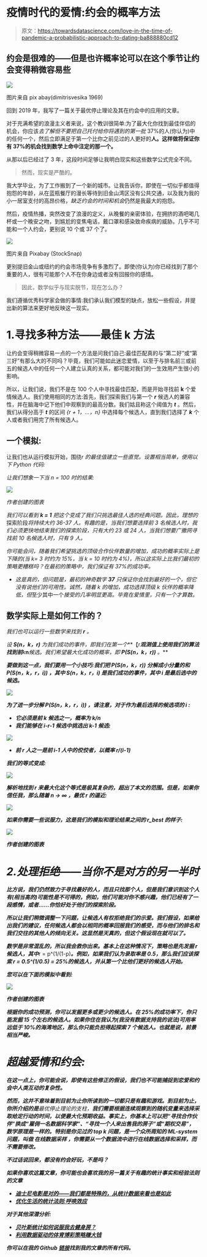 # 疫情时代的爱情:约会的概率方法

> 原文：<https://towardsdatascience.com/love-in-the-time-of-pandemic-a-probabilistic-approach-to-dating-ba888880cd12>

## 约会是很难的——但是也许概率论可以在这个季节让约会变得稍微容易些

![](img/5d4ce9011a492f41ac26e4530a188cb8.png)

图片来自 pix abay(dimitrisvesika 1969)

回到 2019 年，我写了一篇关于最优停止理论及其在约会中的应用的文章。

</probability-theory-and-the-optimal-dating-strategy-for-2018-2b75b26fb0b>  

对于充满希望的浪漫主义者来说，这个教训很简单:为了最大化你找到最佳伴侣的机会，你应该*去了解但不要把自己托付给你将遇到的第一批* 37%的人(你认为)中的任何一个，然后立即满足于第一个比你之前见过的人更好的**人。这样做将保证你有 37%的机会找到数学上命中注定的那一个。**

从那以后已经过了 3 年，这段时间足够让我明白现实和这些数学公式完全不同。

> 然而，现实是严酷的。

我大学毕业，为了工作搬到了一个新的城市。让我告诉你，即使在一切似乎都值得抱怨的年龄，从在蓝瓶餐厅的漫长等待到旧金山湾区没有公共交通，以及我为我的小一居室支付的高昂价格，*缺乏约会的时间和机会*仍然是我最大的抱怨。

然后，疫情热播，突然改变了浪漫的定义，从晚餐的亲密体验，在拥挤的酒吧喝几杯或一个晚安之吻，到尴尬的变焦电话，戴口罩和感染致命疾病的威胁。几乎不可能和一个人约会，更别说 10 个或 37 个了。

![](img/0912622d8ef95a3721076fe9f9580e7d.png)

图片来自 Pixabay (StockSnap)

更别提旧金山或纽约的约会市场竞争有多激烈了。即使(你认为)你已经找到了那个重要的人，很有可能那个人不在你身边或者没有回报你的感情。

> 因此，数学似乎与现实脱节，现在怎么办？

我们遵循优秀科学家会做的事情:我们承认我们模型的缺点，放松一些假设，并提出新的算法来更好地反映这一现实。

# 1.寻找多种方法——最佳 k 方法

让约会变得稍微容易一点的一个方法是问我们自己:最佳匹配真的与“第二好”或“第三好”有那么大的不同吗？毕竟，我们可能如此迷恋爱情，以至于与排名前三或前五的候选人中的任何一个人建立认真的关系，都可能对我们的一生效用产生很小的影响。

所以，让我们说，我们不是在 100 个人中寻找最佳匹配，而是开始寻找前 **k** 个爱情候选人。我们使用相同的方法:首先，我们探索我们与第一个 ***r*** 候选人的兼容性，并在脑海中记下他们中观察到的最高分数。我们姑且称这个阈值为 ***t*** 。然后，我们从得分高于 ***t*** 的区间 *{r + 1，…，n}* 中选择每个候选人，直到我们选择了 ***k*** 个人或者我们用完了所有候选人。

## **一个模拟:**

让我们也从运行模拟开始，围绕*r 的最佳值建立一些直觉。设置相当简单，使用以下 Python 代码:*

*让我们想象一下当 n = 100 时的结果:*

*![](img/d3201924cfee23464e9531684e394a72.png)*

*作者创建的图表*

*我们可以看到 ***k = 1*** 把这个变成了我们只挑选最佳人选的经典问题。因此，理想的*探索阶段*将持续大约 36-37 人。有趣的是，当我们想要选择前 3 名候选人时，我们必须更快地结束我们的探索阶段，只有大约 23 或 24 人，当我们想要广撒网寻找前 10 名候选人时，只有 9 人。*

*你可能会问，随着我们希望挑选的顶级合作伙伴数量的增加，成功的概率实际上是下降的(当 k= 3 时约为 15%，当 k = 10 时约为 4%)，所以这实际上比我们最初的策略更糟糕吗？在最初的策略中，我们保证有 37%的成功率。*

*   *这是真的，但问题是，最初的神奇数字 **37** 只保证你会找到最好的一个，但它没有说他们的可用性。诚然，随着 *k* 的增加，成功选择顶级 *k* 伙伴的概率降低，但*至少其中一个*接受的几率明显更高。毕竟在爱情里，只有一个才算数。*

## **数学实际上是如何工作的？**

*我们也可以运行一些数学来找到 ***r*** 。*

*设 **S(n，k，r)** 为我们成功的事件，即我们在第一个***【r***观测值上使用我们的算法找到前**k***n***候选。我们希望最大化成功的概率，即 **P(S(n，k，r))** 。***

***要做到这一点，我们要用一个小技巧:我们把 **P(S(n，k，r))** 分解成小分量的和 **P(S(n，k，r，i))** ，其中 **S(n，k，r，i)** 是我们成功的事件，其中 ***i*** 是最后选中的候选。***

***![](img/b42f48ec82cee8fbfda5160b74384a48.png)***

***为了进一步分解 **P(S(n，k，r，i))** ，请注意，对于作为最后选择的候选项的 ***i*** :***

*   ***它必须是前 ***k*** 候选之一，概率为 ***k/n******
*   ***我们能够在 ***i-r-1*** 候选中挑选出 ***k-1*** 候选:***

***![](img/08bfc57afd3df15fd0e6148599b394e8.png)***

*   ***前 ***r*** 人之一是前 ***i-1*** 人中的佼佼者，以概率 ***r/(i-1)******

***我们的等式变成:***

***![](img/e1e3eb96ed3c8bc768da5664641546f9.png)***

***解析地找到 ***r*** 来最大化这个等式是极其复杂的，超出了本文的范围。但是，如果你信任我，那么随着 ***n → ∞*** ，最优 ***r*** 的逼近:***

***![](img/74c976f01a67aa9626a2913323c28f16.png)***

***如果你需要一些说服力，这是我们的模拟和理论结果之间的 r_best 的样子:***

***![](img/71c766336a538907733fd28bf03dffdd.png)***

***作者创建的图表***

# ***2.处理拒绝——当你不是对方的另一半时***

***比方说，我们仍然致力于寻找最好的人，而且只找那个人，但是我们意识到这个人有(相当高的)可能性是不可得的，例如，他们可能对你不感兴趣，他们已经有了一段感情，或者……你恰好处于他们的探索阶段。***

***所以让我们稍微调整一下问题，让候选人有权拒绝我们的示爱。我们假设，如果给出我们的建议，任何候选人都会以相同的概率回报我们的感受，而与他们的排名和我们交往的其他人的倾向无关。这显然是天真的，但这个假设现在就可以了。***

***数学是非常混乱的，所以我会救你出来。基本上在这种情况下，策略也是先发掘 ***r*** 候选人，其中***r = p^(1/(1-p)***。例如，如果我们认为录取率是 0.5，那么我们应该探索 r = 0.5^(1/0.5) = 25%的候选人，并从第一个比他们更好的候选人开始。***

***您可以在下面的模拟中看到:***

***![](img/b05e281d349f1092cb24ffa988e0bb5d.png)***

***作者创建的图表***

***根据你的成功预测，你可以发掘更多或更少的候选人。在 25%的成功率下，你只能发掘 15 个左右的候选人。如果你住在我认为(我没有数据支持我的说法)可用率远低于 10%的海湾地区，那么你只能负担得起探索 7 个候选人。也就是说，前景相当严峻。***

# ***超越爱情和约会:***

***在这一点上，你可能会说，即使有这些修正的假设，我们也不可能捕捉到恋爱和约会中人类互动的复杂性。***

***然而，这并不意味着到目前为止你所读到的一切都只是有趣和游戏。到目前为止，你所介绍的是**最优停止理论的支柱，**我们需要根据连续观察到的随机变量来选择采取给定行动的时间，以便最大化预期收益。事实上，你基本上可以把“寻找合作伙伴”换成“雇佣一名数据科学家”、“寻找一个人来出售我的房子”或“期权交易”，数学原理是一样的。特别是你见过的 ***top k*** 问题，是一个众所周知的 ML-system 问题，叫做 ***在线数据采样*** ，你需要从一个数据流中进行在线数据选择和采样，而不需要修改。***

***不过话说回来，都没有约会好玩，不是吗？***

***如果你喜欢这篇文章，你可能也会喜欢我的另一篇关于有趣的统计事实和经验法则的文章***

*   ***[迪士尼电影是对的——我们都是特殊的，从统计数据来看也是如此](/disney-movies-were-right-we-are-all-special-and-statistically-so-3bb56e79ab71)***
*   ***[优化生活的统计法则:呼唤效应](/a-statistical-rule-to-optimize-your-life-the-lindys-effect-96d2c75b080d)***

***对于其他深潜分析:***

*   ***[贝叶斯统计如何说服我去健身房？](/how-bayesian-statistics-convinced-me-to-hit-the-gym-fa737b0a7ac)***
*   ***[利用数据驱动的体育博彩策略赚大钱](/making-big-bucks-with-a-data-driven-sports-betting-strategy-6c21a6869171)***

***你可以在我的 Github [链接](https://github.com/tuangauss/DataScienceProjects/blob/master/Python/optimal_dating.py)找到我的文章的所有代码。***